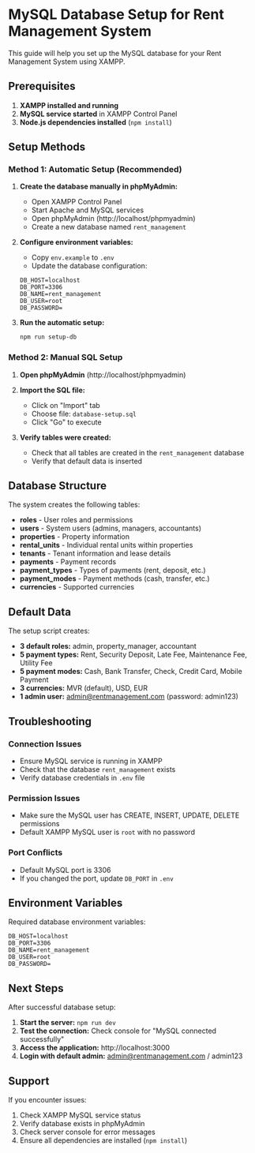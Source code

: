 # MySQL Database Setup for Rent Management System

This guide will help you set up the MySQL database for your Rent Management System using XAMPP.

## Prerequisites

1. **XAMPP installed and running**
2. **MySQL service started** in XAMPP Control Panel
3. **Node.js dependencies installed** (`npm install`)

## Setup Methods

### Method 1: Automatic Setup (Recommended)

1. **Create the database manually in phpMyAdmin:**
   - Open XAMPP Control Panel
   - Start Apache and MySQL services
   - Open phpMyAdmin (http://localhost/phpmyadmin)
   - Create a new database named `rent_management`

2. **Configure environment variables:**
   - Copy `env.example` to `.env`
   - Update the database configuration:
   ```env
   DB_HOST=localhost
   DB_PORT=3306
   DB_NAME=rent_management
   DB_USER=root
   DB_PASSWORD=
   ```

3. **Run the automatic setup:**
   ```bash
   npm run setup-db
   ```

### Method 2: Manual SQL Setup

1. **Open phpMyAdmin** (http://localhost/phpmyadmin)

2. **Import the SQL file:**
   - Click on "Import" tab
   - Choose file: `database-setup.sql`
   - Click "Go" to execute

3. **Verify tables were created:**
   - Check that all tables are created in the `rent_management` database
   - Verify that default data is inserted

## Database Structure

The system creates the following tables:

- **roles** - User roles and permissions
- **users** - System users (admins, managers, accountants)
- **properties** - Property information
- **rental_units** - Individual rental units within properties
- **tenants** - Tenant information and lease details
- **payments** - Payment records
- **payment_types** - Types of payments (rent, deposit, etc.)
- **payment_modes** - Payment methods (cash, transfer, etc.)
- **currencies** - Supported currencies

## Default Data

The setup script creates:

- **3 default roles:** admin, property_manager, accountant
- **5 payment types:** Rent, Security Deposit, Late Fee, Maintenance Fee, Utility Fee
- **5 payment modes:** Cash, Bank Transfer, Check, Credit Card, Mobile Payment
- **3 currencies:** MVR (default), USD, EUR
- **1 admin user:** admin@rentmanagement.com (password: admin123)

## Troubleshooting

### Connection Issues
- Ensure MySQL service is running in XAMPP
- Check that the database `rent_management` exists
- Verify database credentials in `.env` file

### Permission Issues
- Make sure the MySQL user has CREATE, INSERT, UPDATE, DELETE permissions
- Default XAMPP MySQL user is `root` with no password

### Port Conflicts
- Default MySQL port is 3306
- If you changed the port, update `DB_PORT` in `.env`

## Environment Variables

Required database environment variables:

```env
DB_HOST=localhost
DB_PORT=3306
DB_NAME=rent_management
DB_USER=root
DB_PASSWORD=
```

## Next Steps

After successful database setup:

1. **Start the server:** `npm run dev`
2. **Test the connection:** Check console for "MySQL connected successfully"
3. **Access the application:** http://localhost:3000
4. **Login with default admin:** admin@rentmanagement.com / admin123

## Support

If you encounter issues:
1. Check XAMPP MySQL service status
2. Verify database exists in phpMyAdmin
3. Check server console for error messages
4. Ensure all dependencies are installed (`npm install`)
